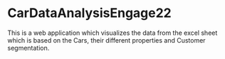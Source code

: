 # CarDataAnalysisEngage22
This is a web application which visualizes the data from the excel sheet which is based on the Cars, their different properties and Customer segmentation.
